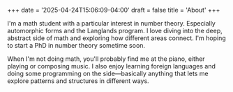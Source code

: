 +++
date = '2025-04-24T15:06:09-04:00'
draft = false
title = 'About'
+++

I'm a math student with a particular interest in number theory. Especially automorphic forms and the Langlands program. I love diving into the deep, abstract side of math and exploring how different areas connect. I'm hoping to start a PhD in number theory sometime soon.

When I'm not doing math, you'll probably find me at the piano, either playing or composing music. I also enjoy learning foreign languages and doing some programming on the side—basically anything that lets me explore patterns and structures in different ways.